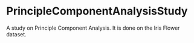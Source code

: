 # PrincipleComponentAnalysisStudy
A study on Principle Component Analysis. It is done on the Iris Flower dataset.
